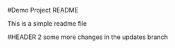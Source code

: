 #Demo Project README

This is a simple readme file

#HEADER 2
some more changes in the updates branch
